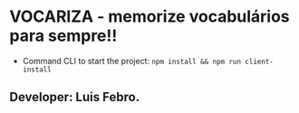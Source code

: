 # VOCARIZA - memorize vocabulários para sempre!!

- Command CLI to start the project:
  `npm install && npm run client-install`

## Developer: Luis Febro.
